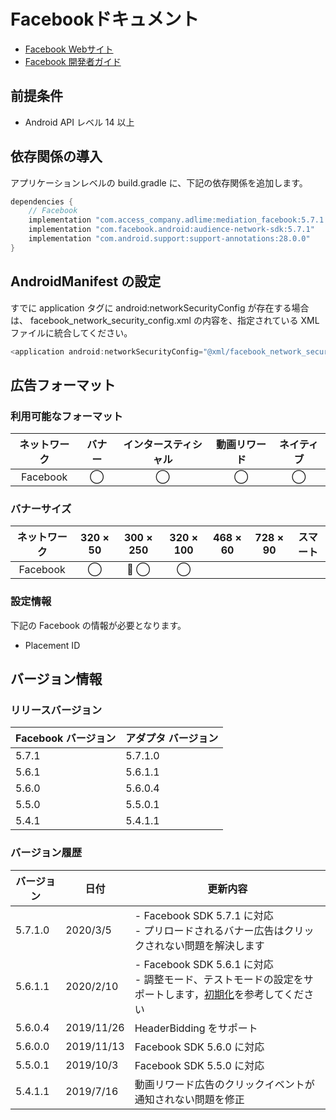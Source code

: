 # Facebookドキュメント
- [Facebook Webサイト](https://business.facebook.com/pub/home)
- [Facebook 開発者ガイド](https://developers.facebook.com/docs/audience-network/android)

## 前提条件
- Android API レベル 14 以上

## 依存関係の導入
アプリケーションレベルの build.gradle に、下記の依存関係を追加します。

```java
dependencies {
    // Facebook
    implementation "com.access_company.adlime:mediation_facebook:5.7.1.0"
    implementation "com.facebook.android:audience-network-sdk:5.7.1"
    implementation "com.android.support:support-annotations:28.0.0"
}
```

## AndroidManifest の設定
すでに application タグに android:networkSecurityConfig が存在する場合は、 facebook_network_security_config.xml の内容を、指定されている XML ファイルに統合してください。
```java
<application android:networkSecurityConfig="@xml/facebook_network_security_config"/>
```

## 広告フォーマット

### 利用可能なフォーマット

|ネットワーク|バナー|インタースティシャル|動画リワード|ネイティブ|
|:------: |:---:|:----------:|:------:|:----:|
| Facebook | ◯    | ◯          |  ◯     | ◯   |

### バナーサイズ
|ネットワーク   |320 × 50 |300 × 250 |320 × 100 |468 × 60 |728 × 90 |スマート |
|:--------:|:-----:|:------:|:------:|:-----:|:-----:|:----:|
| Facebook | ◯     | ◯      | ◯      |       |       |      |

### 設定情報
下記の Facebook の情報が必要となります。　　
- Placement ID

## バージョン情報

### リリースバージョン
| Facebook バージョン | アダプタ バージョン|
|:-----------------|:--------------|
|5.7.1         |   5.7.1.0     |
|5.6.1         |   5.6.1.1     |
|5.6.0         |   5.6.0.4     |
|5.5.0         |   5.5.0.1     |
|5.4.1         |   5.4.1.1     |

### バージョン履歴
| バージョン        | 日付         | 更新内容                    |
|-----------------|--------------|----------------------------------|
|5.7.1.0          |2020/3/5    | - Facebook SDK 5.7.1 に対応<br>- プリロードされるバナー広告はクリックされない問題を解決します|
|5.6.1.1          |2020/2/10   | - Facebook SDK 5.6.1 に対応<br>- 調整モード、テストモードの設定をサポートします，[初期化](./init.md)を参考してください|
|5.6.0.4          |2019/11/26  |HeaderBidding をサポート|
|5.6.0.0          |2019/11/13  |Facebook SDK 5.6.0 に対応              |
|5.5.0.1          |2019/10/3   |Facebook SDK 5.5.0 に対応              |
|5.4.1.1          |2019/7/16   |動画リワード広告のクリックイベントが通知されない問題を修正|